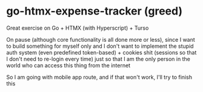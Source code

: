 # go-htmx-expense-tracker (greed)

Great exercise on Go + HTMX (with Hyperscript) + Turso

On pause (although core functionality is all done more or less), since I want to build something for myself only and I don't want to implement the stupid auth system (even predefined token-based) + cookies shit (sessions so that I don't need to re-login every time) just so that I am the only person in the world who can access this thing from the internet

So I am going with mobile app route, and if that won't work, I'll try to finish this

